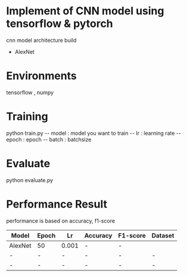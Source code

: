 # Implement of CNN model using tensorflow & pytorch
cnn model architecture build
- AlexNet

# Environments
tensorflow , numpy

# Training
python train.py
-- model : model you want to train
-- lr    : learning rate
-- epoch : epoch
-- batch : batchsize

# Evaluate
python evaluate.py

# Performance Result
performance is based on accuracy, f1-score

Model|Epoch|Lr|Accuracy|F1-score|Dataset|
---|---|---|---|---|---|
AlexNet|50|0.001|-|-|
-|-|-|-|-|-|
-|-|-|-|-|-|
